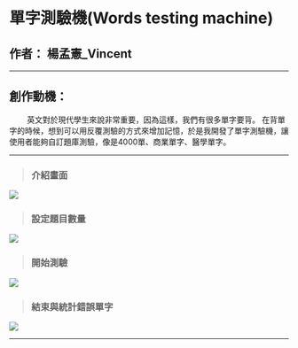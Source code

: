 # 單字測驗機(Words testing machine)

## 作者： 楊孟憲_Vincent

---

## 創作動機：
　　
英文對於現代學生來說非常重要，因為這樣，我們有很多單字要背。
在背單字的時候，想到可以用反覆測驗的方式來增加記憶，於是我開發了單字測驗機，讓使用者能夠自訂題庫測驗，像是4000單、商業單字、醫學單字。

---
 
> ### 介紹畫面
![](https://i.imgur.com/xHQ4Y80.png)

> ### 設定題目數量
![](https://i.imgur.com/b3qFs0j.png)

> ### 開始測驗
![](https://i.imgur.com/9MyorPQ.png)

> ### 結束與統計錯誤單字
![](https://i.imgur.com/mb21s9p.png)

---

